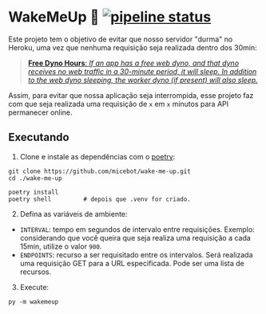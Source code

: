 # WakeMeUp 🧀 [![pipeline status](https://gitlab.com/micebot/wake-me-up/badges/master/pipeline.svg)](https://gitlab.com/micebot/wake-me-up/-/commits/master)

Este projeto tem o objetivo de evitar que nosso servidor "durma" no Heroku, uma
vez que nenhuma requisição seja realizada dentro dos 30min:

> [**Free Dyno Hours**: *If an app has a free web dyno, and that dyno receives
>no web traffic in a 30-minute period, it will sleep. In addition to the web
dyno sleeping, the worker dyno (if present) will also
>sleep.*](https://devcenter.heroku.com/articles/free-dyno-hours)

Assim, para evitar que nossa aplicação seja interrompida, esse projeto faz com
que seja realizada uma requisição de `x` em `x` minutos para API permanecer
online.

## Executando

1. Clone e instale as dependências com o [poetry](https://python-poetry.org/docs/#installation):
```
git clone https://github.com/micebot/wake-me-up.git
cd ./wake-me-up

poetry install
poetry shell         # depois que .venv for criado.
```

2. Defina as variáveis de ambiente:

- `INTERVAL`: tempo em segundos de intervalo entre requisições. Exemplo:
considerando que você queira que seja realiza uma requisição a cada 15min,
utilize o valor `900`.
- `ENDPOINTS`: recurso a ser requisitado entre os intervalos. Será realizada uma
requisição GET para a URL especificada. Pode ser uma lista de recursos.

3. Execute:

```
py -m wakemeup
```